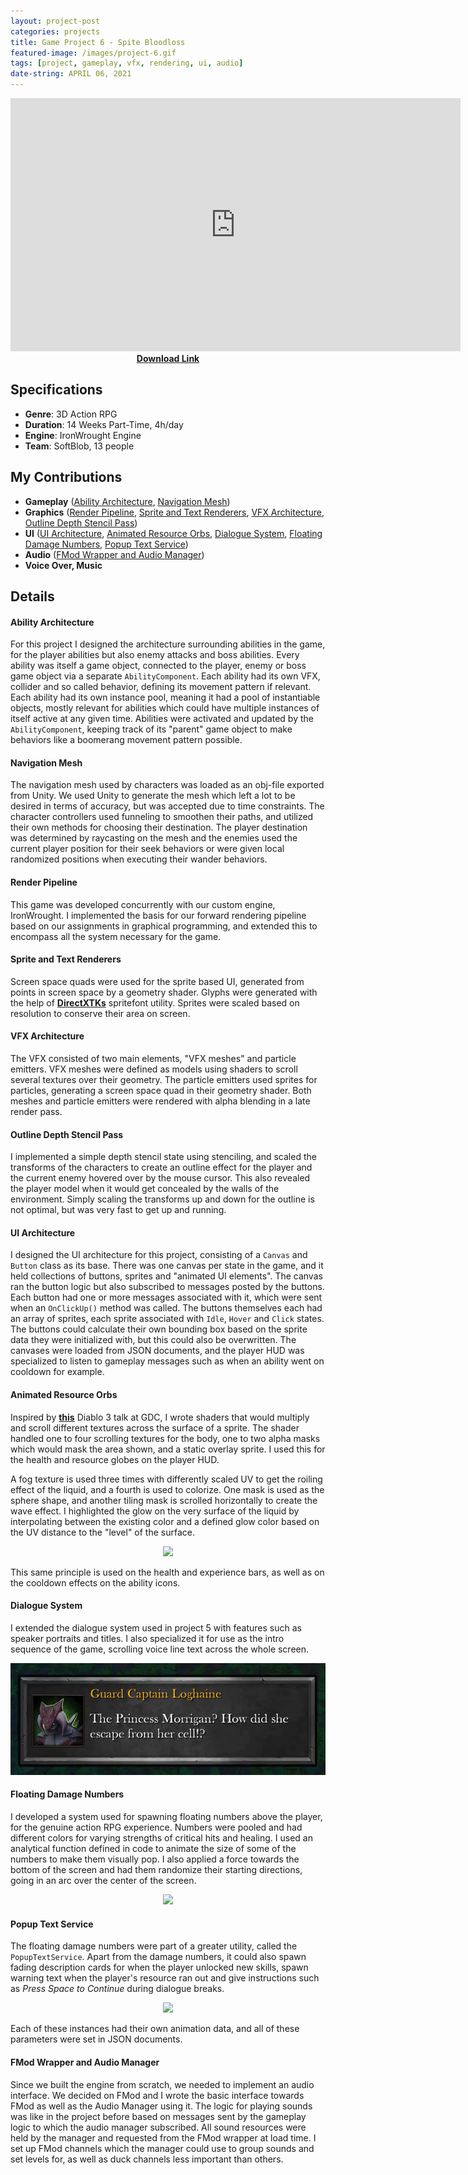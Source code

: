 ```yaml
---
layout: project-post
categories: projects
title: Game Project 6 - Spite Bloodloss
featured-image: /images/project-6.gif
tags: [project, gameplay, vfx, rendering, ui, audio]
date-string: APRIL 06, 2021
---
```


<center>
	<iframe width="720" height="405" src="https://www.youtube.com/embed/5VBBRPEn-Tw" title="YouTube video player" frameborder="0" allow="accelerometer; autoplay; clipboard-write; encrypted-media; gyroscope; picture-in-picture" allowfullscreen></iframe>
</center>

<center>
  <b><a href="https://drive.google.com/file/d/12V6g5zM4MbOF1qL2JL7-1es_llaWa8Kw/view?usp=sharing" download="Bloodloss_Installer.exe">Download Link</a></b>
</center>

## Specifications

* **Genre**:    3D Action RPG
* **Duration**: 14 Weeks Part-Time, 4h/day
* **Engine**:   IronWrought Engine
* **Team**:     SoftBlob, 13 people

## My Contributions

* **Gameplay** (<a href="#ability">Ability Architecture</a>, <a href="#navmesh">Navigation Mesh</a>)
* **Graphics** (<a href="#rendering">Render Pipeline</a>, <a href="#spritetext">Sprite and Text Renderers</a>, <a href="#vfx">VFX Architecture</a>, <a href="#outline">Outline Depth Stencil Pass</a>)
* **UI**	   (<a href="#ui">UI Architecture</a>, <a href="#animated">Animated Resource Orbs</a>, <a href="#dialogue">Dialogue System</a>, <a href="#floating">Floating Damage Numbers</a>, <a href="#popup">Popup Text Service</a>)
* **Audio**    (<a href="#fmod">FMod Wrapper and Audio Manager</a>)
* **Voice Over, Music**

## Details
#### <a id="ability">Ability Architecture</a>
For this project I designed the architecture surrounding abilities in the game, for the player abilities but also enemy attacks and boss abilities. Every ability was itself a game object, connected to
the player, enemy or boss game object via a separate `AbilityComponent`. Each ability had its own VFX, collider and so called behavior, defining its movement pattern if relevant. 
Each ability had its own instance pool, meaning it had a pool of instantiable objects, mostly relevant for abilities which could have multiple instances of itself active at any given time.
Abilities were activated and updated by the `AbilityComponent`, keeping track of its "parent" game object to make behaviors like a boomerang movement pattern possible. 

#### <a id="navmesh">Navigation Mesh</a>
The navigation mesh used by characters was loaded as an obj-file exported from Unity. We used Unity to generate the mesh which left a lot to be desired in terms of accuracy, but was accepted due to time constraints.
The character controllers used funneling to smoothen their paths, and utilized their own methods for choosing their destination. The player destination was determined by raycasting on the mesh and the enemies used 
the current player position for their seek behaviors or were given local randomized positions when executing their wander behaviors.

#### <a id="rendering">Render Pipeline</a>
This game was developed concurrently with our custom engine, IronWrought. I implemented the basis for our forward rendering pipeline based on our assignments in graphical programming, and extended this to encompass all the system necessary for the game.

#### <a id="spritetext">Sprite and Text Renderers</a>
Screen space quads were used for the sprite based UI, generated from points in screen space by a geometry shader. Glyphs were generated with the help of **<a href="https://github.com/microsoft/DirectXTK">DirectXTKs</a>** spritefont utility.
Sprites were scaled based on resolution to conserve their area on screen.

#### <a id="vfx">VFX Architecture</a>
The VFX consisted of two main elements, "VFX meshes" and particle emitters. VFX meshes were defined as models using shaders to scroll several textures over their geometry. The particle emitters used sprites for particles,
generating a screen space quad in their geometry shader. Both meshes and particle emitters were rendered with alpha blending in a late render pass. 

#### <a id="outline">Outline Depth Stencil Pass</a>
I implemented a simple depth stencil state using stenciling, and scaled the transforms of the characters to create an outline effect for the player and the current enemy hovered over by the mouse cursor. 
This also revealed the player model when it would get concealed by the walls of the environment. Simply scaling the transforms up and down for the outline is not optimal, but was very fast to get up and running.

#### <a id="ui">UI Architecture</a>
I designed the UI architecture for this project, consisting of a `Canvas` and `Button` class as its base. There was one canvas per state in the game, and it held collections of buttons, sprites and "animated UI elements". 
The canvas ran the button logic but also subscribed to messages posted by the buttons. Each button had one or more messages associated with it, which were sent when an `OnClickUp()` method was called. The buttons themselves
each had an array of sprites, each sprite associated with `Idle`, `Hover` and `Click` states. The buttons could calculate their own bounding box based on the sprite data they were initialized with, but this could also be overwritten.
The canvases were loaded from JSON documents, and the player HUD was specialized to listen to gameplay messages such as when an ability went on cooldown for example. 

<script src="//ajax.googleapis.com/ajax/libs/jquery/1.9.1/jquery.min.js"></script>
<script>window.jQuery || document.write('<script src="_/js/libs/jquery-1.9.1.min.js"><\/script>')</script>

#### <a id="animated">Animated Resource Orbs</a>
Inspired by **<a href="https://www.youtube.com/watch?v=YPy2hytwDLM">this</a>** Diablo 3 talk at GDC, I wrote shaders that would multiply and scroll different textures across the surface of a sprite.
The shader handled one to four scrolling textures for the body, one to two alpha masks which would mask the area shown, and a static overlay sprite. I used this for the health and resource globes
on the player HUD. 

A fog texture is used three times with differently scaled UV to get the roiling effect of the liquid, and a fourth is used to colorize. One mask is used as the sphere shape, and another tiling mask 
is scrolled horizontally to create the wave effect. I highlighted the glow on the very surface of the liquid by interpolating between the existing color and a defined glow color based on the UV distance to the "level" of the surface.

<center>
    <div class="photoset-grid-custom">
       <img src="/images/project_6_HUD.gif">
    </div>
</center>

This same principle is used on the health and experience bars, as well as on the cooldown effects on the ability icons.

#### <a id="dialogue">Dialogue System</a>
I extended the dialogue system used in project 5 with features such as speaker portraits and titles. I also specialized it for use as the intro sequence of the game, scrolling voice line text 
across the whole screen. 

<center>
    <div class="photoset-grid-custom">
       <img src="/images/project_6_dialogue.gif">
    </div>
</center>

#### <a id="floating">Floating Damage Numbers</a>
I developed a system used for spawning floating numbers above the player, for the genuine action RPG experience. Numbers were pooled and had different colors for varying strengths of
critical hits and healing. I used an analytical function defined in code to animate the size of some of the numbers to make them visually pop. I also applied a force towards the bottom of
the screen and had them randomize their starting directions, going in an arc over the center of the screen. 

<center>
    <div class="photoset-grid-custom">
       <img src="/images/project_6_floating_numbers.gif">
    </div>
</center>


#### <a id="popup">Popup Text Service</a>
The floating damage numbers were part of a greater utility, called the `PopupTextService`. Apart from the damage numbers, it could also spawn fading description cards for when the player 
unlocked new skills, spawn warning text when the player's resource ran out and give instructions such as *Press Space to Continue* during dialogue breaks.

<center>
    <div class="photoset-grid-custom">
       <img src="/images/project_6_popups.gif">
    </div>
</center>

Each of these instances had their own animation data, and all of these parameters were set in JSON documents.

#### <a id="fmod">FMod Wrapper and Audio Manager</a>
Since we built the engine from scratch, we needed to implement an audio interface. We decided on FMod and I wrote the basic interface towards FMod as well as the Audio Manager using it.
The logic for playing sounds was like in the project before based on messages sent by the gameplay logic to which the audio manager subscribed. All sound resources were held by the manager 
and requested from the FMod wrapper at load time. I set up FMod channels which the manager could use to group sounds and set levels for, as well as duck channels less important than others.

<script src="/assets/js/jquery.photoset-grid.js"></script>

<script type="text/javascript">
    $('.photoset-grid-custom').photosetGrid({
    // Set the gutter between columns and rows
    gutter: '5px',
  
    // Wrap the images in links
    highresLinks: true,
  
    // Asign a common rel attribute
    rel: 'print-gallery',

    onInit: function(){},
    
    onComplete: function(){
        // Show the grid after it renders
        $('.photoset-grid-custom').attr('style', '');
    }
});
</script>